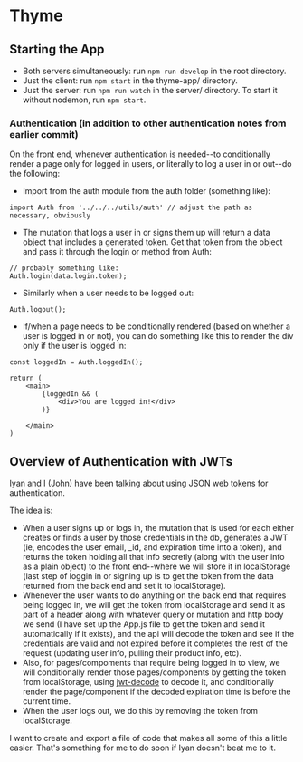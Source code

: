 # Thyme

## Starting the App
* Both servers simultaneously: run ```npm run develop``` in the root directory.
* Just the client: run ```npm start``` in the thyme-app/ directory.
* Just the server: run ```npm run watch``` in the server/ directory. To start it without nodemon, run ```npm start```.

### Authentication (in addition to other authentication notes from earlier commit)

On the front end, whenever authentication is needed--to conditionally render a page only for logged in users, or literally to log a user in or out--do the following:

* Import from the auth module from the auth folder (something like):

```
import Auth from '../../../utils/auth' // adjust the path as necessary, obviously
```

* The mutation that logs a user in or signs them up will return a data object that includes a generated token. Get that token from the object and pass it through the login or method from Auth:

```
// probably something like:
Auth.login(data.login.token);
```

* Similarly when a user needs to be logged out:

```
Auth.logout();
```

* If/when a page needs to be conditionally rendered (based on whether a user is logged in or not), you can do something like this to render the div only if the user is logged in:

```
const loggedIn = Auth.loggedIn();

return (
    <main>
        {loggedIn && (
            <div>You are logged in!</div>
        )}

    </main>
)
```
    



## Overview of Authentication with JWTs
Iyan and I (John) have been talking about using JSON web tokens for authentication. 

The idea is: 
* When a user signs up or logs in, the mutation that is used for each either creates or finds a user by those credentials in the db, generates a JWT (ie, encodes the user email, _id, and expiration time into a token), and returns the token holding all that info secretly (along with the user info as a plain object) to the front end--where we will store it in localStorage (last step of loggin in or signing up is to get the token from the data returned from the back end and set it to localStorage).
* Whenever the user wants to do anything on the back end that requires being logged in, we will get the token from localStorage and send it as part of a header along with whatever query or mutation and http body we send (I have set up the App.js file to get the token and send it automatically if it exists), and the api will decode the token and see if the credentials are valid and not expired before it completes the rest of the request (updating user info, pulling their product info, etc). 
* Also, for pages/compoments that require being logged in to view, we will conditionally render those pages/components by getting the token from localStorage, using [jwt-decode](https://www.npmjs.com/package/jwt-decode) to decode it, and conditionally render the page/component if the decoded expiration time is before the current time.
* When the user logs out, we do this by removing the token from localStorage.

I want to create and export a file of code that makes all some of this a little easier. That's something for me to do soon if Iyan doesn't beat me to it. 